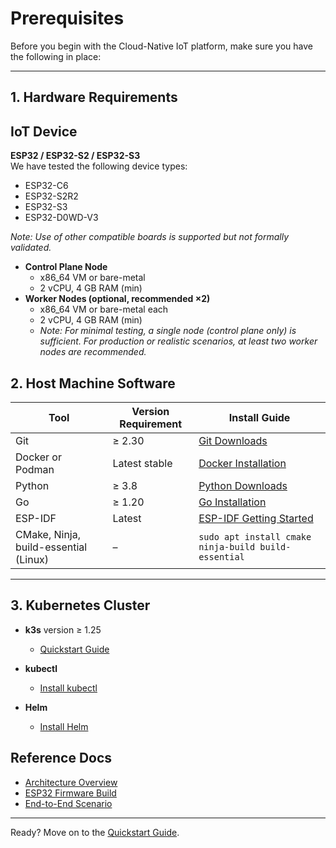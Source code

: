 # Prerequisites

Before you begin with the Cloud-Native IoT platform, make sure you have the following in place:

---

## 1. Hardware Requirements

## IoT Device

**ESP32 / ESP32-S2 / ESP32-S3**  
We have tested the following device types:

- ESP32-C6
- ESP32-S2R2
- ESP32-S3
- ESP32-D0WD-V3

_Note: Use of other compatible boards is supported but not formally validated._

- **Control Plane Node**
  - x86_64 VM or bare-metal
  - 2 vCPU, 4 GB RAM (min)
- **Worker Nodes (optional, recommended ×2)**
  - x86_64 VM or bare-metal each
  - 2 vCPU, 4 GB RAM (min)
  - _Note: For minimal testing, a single node (control plane only) is sufficient. For production or realistic scenarios, at least two worker nodes are recommended._

## 2. Host Machine Software

| Tool                                  | Version Requirement | Install Guide                                                                                 |
| ------------------------------------- | ------------------- | --------------------------------------------------------------------------------------------- |
| Git                                   | ≥ 2.30              | [Git Downloads](https://git-scm.com/downloads)                                                |
| Docker or Podman                      | Latest stable       | [Docker Installation](https://docs.docker.com/get-docker/)                                    |
| Python                                | ≥ 3.8               | [Python Downloads](https://www.python.org/downloads/)                                         |
| Go                                    | ≥ 1.20              | [Go Installation](https://go.dev/doc/install)                                                 |
| ESP-IDF                               | Latest              | [ESP-IDF Getting Started](https://docs.espressif.com/projects/esp-idf/en/latest/get-started/) |
| CMake, Ninja, build-essential (Linux) | –                   | `sudo apt install cmake ninja-build build-essential`                                          |

---

## 3. Kubernetes Cluster

- **k3s** version ≥ 1.25

  - [Quickstart Guide](https://rancher.com/docs/k3s/latest/en/quick-start/)

- **kubectl**

  - [Install kubectl](https://kubernetes.io/docs/tasks/tools/)

- **Helm**
  - [Install Helm](https://helm.sh/docs/intro/install/)

## Reference Docs

- [Architecture Overview](../architecture/index.md)
- [ESP32 Firmware Build](../tutorials/esp32-initial.md)
- [End-to-End Scenario](../tutorials/e2e.md)

---

Ready? Move on to the [Quickstart Guide](quickstart.md).
